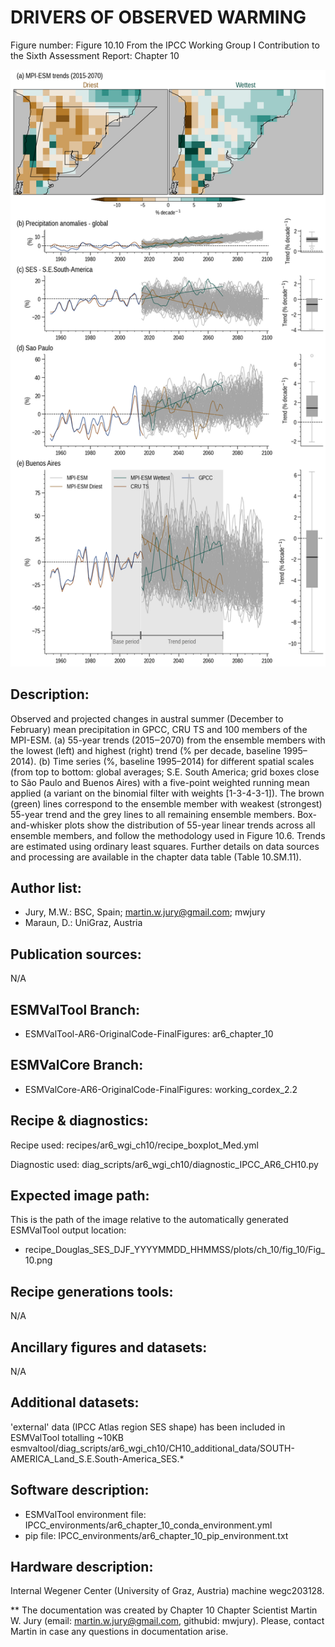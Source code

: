 DRIVERS OF OBSERVED WARMING
============

Figure number: Figure 10.10
From the IPCC Working Group I Contribution to the Sixth Assessment Report: Chapter 10

![Figure 10.10](../images/ar6_wg1_chap10_figure10_10_variability_SES.png?raw=true)


Description:
------------
Observed and projected changes in austral summer (December to February) mean precipitation in GPCC, CRU TS and 100 members of the MPI-ESM. (a) 55-year trends (2015‒2070) from the ensemble members with the lowest (left) and highest (right) trend (% per decade, baseline 1995–2014). (b) Time series (%, baseline 1995–2014) for different spatial scales (from top to bottom: global averages; S.E. South America; grid boxes close to São Paulo and Buenos Aires) with a five-point weighted running mean applied (a variant on the binomial filter with weights [1-3-4-3-1]). The brown (green) lines correspond to the ensemble member with weakest (strongest) 55-year trend and the grey lines to all remaining ensemble members. Box-and-whisker plots show the distribution of 55-year linear trends across all ensemble members, and follow the methodology used in Figure 10.6. Trends are estimated using ordinary least squares. Further details on data sources and processing are available in the chapter data table (Table 10.SM.11).


Author list:
------------
- Jury, M.W.: BSC, Spain; martin.w.jury@gmail.com; mwjury
- Maraun, D.: UniGraz, Austria


Publication sources:
--------------------
N/A


ESMValTool Branch:
------------------
- ESMValTool-AR6-OriginalCode-FinalFigures: ar6_chapter_10


ESMValCore Branch:
------------------
- ESMValCore-AR6-OriginalCode-FinalFigures: working_cordex_2.2


Recipe & diagnostics:
---------------------
Recipe used: recipes/ar6_wgi_ch10/recipe_boxplot_Med.yml

Diagnostic used: diag_scripts/ar6_wgi_ch10/diagnostic_IPCC_AR6_CH10.py


Expected image path:
--------------------
This is the path of the image relative to the automatically generated ESMValTool output location:
- recipe_Douglas_SES_DJF_YYYYMMDD_HHMMSS/plots/ch_10/fig_10/Fig_10.png


Recipe generations tools:
-------------------------
N/A


Ancillary figures and datasets:
-------------------------------
N/A


Additional datasets:
--------------------
'external' data (IPCC Atlas region SES shape) has been included in ESMValTool totalling ~10KB
esmvaltool/diag_scripts/ar6_wgi_ch10/CH10_additional_data/SOUTH-AMERICA_Land_S.E.South-America_SES.*


Software description:
---------------------
- ESMValTool environment file: IPCC_environments/ar6_chapter_10_conda_environment.yml
- pip file: IPCC_environments/ar6_chapter_10_pip_environment.txt


Hardware description:
---------------------
Internal Wegener Center (University of Graz, Austria) machine wegc203128.

** The documentation was created by Chapter 10 Chapter Scientist Martin W. Jury (email: martin.w.jury@gmail.com, githubid: mwjury). Please, contact Martin in case any questions in documentation arise.